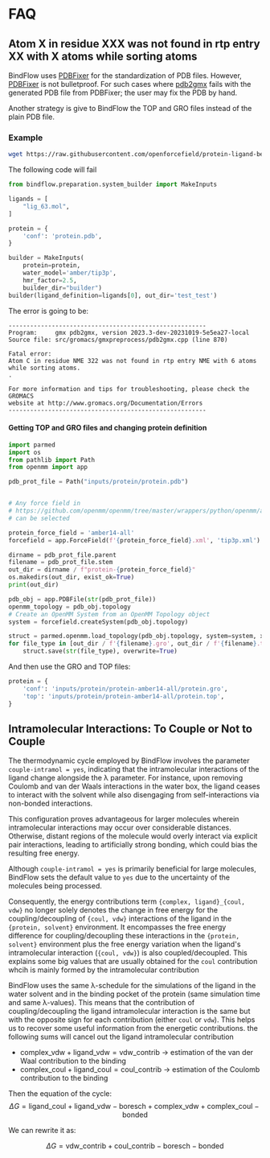 # FAQ

<!-- :::{dropdown} Atom X in residue XXX was not found in rtp entry XX with X atoms while sorting atoms
:open: -->

## Atom X in residue XXX was not found in rtp entry XX with X atoms while sorting atoms

BindFlow uses [PDBFixer](https://github.com/openmm/pdbfixer) for the standardization of PDB files. However, [PDBFixer](https://github.com/openmm/pdbfixer) is not bulletproof. For such cases where [pdb2gmx](https://manual.gromacs.org/current/onlinehelp/gmx-pdb2gmx.html) fails with the generated PDB file from PDBFixer; the user may fix the PDB by hand.

Another strategy is give to BindFlow the TOP and GRO files instead of the plain PDB file.

### Example

```bash
wget https://raw.githubusercontent.com/openforcefield/protein-ligand-benchmark/main/data/mcl1/01_protein/crd/protein.pdb
```

The following code will fail

```python
from bindflow.preparation.system_builder import MakeInputs

ligands = [
    "lig_63.mol",
]

protein = {
    'conf': 'protein.pdb',
}

builder = MakeInputs(
    protein=protein,
    water_model='amber/tip3p',
    hmr_factor=2.5,
    builder_dir="builder")
builder(ligand_definition=ligands[0], out_dir='test_test')
```

The error is going to be:

```
-------------------------------------------------------
Program:     gmx pdb2gmx, version 2023.3-dev-20231019-5e5ea27-local
Source file: src/gromacs/gmxpreprocess/pdb2gmx.cpp (line 870)

Fatal error:
Atom C in residue NME 322 was not found in rtp entry NME with 6 atoms
while sorting atoms.
.

For more information and tips for troubleshooting, please check the GROMACS
website at http://www.gromacs.org/Documentation/Errors
-------------------------------------------------------
```

#### Getting TOP and GRO files and changing protein definition

```python
import parmed
import os
from pathlib import Path
from openmm import app

pdb_prot_file = Path("inputs/protein/protein.pdb")


# Any force field in
# https://github.com/openmm/openmm/tree/master/wrappers/python/openmm/app/data
# can be selected

protein_force_field = 'amber14-all'
forcefield = app.ForceField(f'{protein_force_field}.xml', 'tip3p.xml')

dirname = pdb_prot_file.parent
filename = pdb_prot_file.stem
out_dir = dirname / f"protein-{protein_force_field}"
os.makedirs(out_dir, exist_ok=True)
print(out_dir)

pdb_obj = app.PDBFile(str(pdb_prot_file))
openmm_topology = pdb_obj.topology
# Create an OpenMM System from an OpenMM Topology object
system = forcefield.createSystem(pdb_obj.topology)

struct = parmed.openmm.load_topology(pdb_obj.topology, system=system, xyz=pdb_obj.positions)
for file_type in [out_dir / f'{filename}.gro', out_dir / f'{filename}.top']:
    struct.save(str(file_type), overwrite=True)
```

And then use the GRO and TOP files:

```python
protein = {
    'conf': 'inputs/protein/protein-amber14-all/protein.gro',
    'top': 'inputs/protein/protein-amber14-all/protein.top',
}
```

## Intramolecular Interactions: To Couple or Not to Couple

The thermodynamic cycle employed by BindFlow involves the parameter `couple-intramol = yes`, indicating that the intramolecular interactions of the ligand change alongside the λ parameter. For instance, upon removing Coulomb and van der Waals interactions in the water box, the ligand ceases to interact with the solvent while also disengaging from self-interactions via non-bonded interactions.

This configuration proves advantageous for larger molecules wherein intramolecular interactions may occur over considerable distances. Otherwise, distant regions of the molecule would overly interact via explicit pair interactions, leading to artificially strong bonding, which could bias the resulting free energy.

Although `couple-intramol = yes` is primarily beneficial for large molecules, BindFlow sets the default value to `yes` due to the uncertainty of the molecules being processed.

Consequently, the energy contributions term `{complex, ligand}_{coul, vdw}` no longer solely denotes the change in free energy for the coupling/decoupling of `{coul, vdw}` interactions of the ligand in the `{protein, solvent}` environment. It encompasses the free energy difference for coupling/decoupling these interactions in the `{protein, solvent}` environment plus the free energy variation when the ligand's intramolecular interaction (`{coul, vdw}`) is also coupled/decoupled. This explains some big values that are usually obtained for the `coul` contribution whcih is mainly formed by the intramolecular contribution

BindFlow uses the same λ-schedule for the simulations of the ligand in the water solvent and in the binding pocket of the protein (same simulation time and same λ-values). This means that the contribution of coupling/decoupling the ligand intramolecular interaction is the same but with the opposite sign for each contribution (either `coul` or `vdw`). This helps us to recover some useful information from the energetic contributions. the following sums will cancel out the ligand intramolecular contribution

- $\text{complex\_vdw} + \text{ligand\_vdw} = \text{vdw\_contrib}$ -> estimation of the van der Waal contribution to the binding
- $\text{complex\_coul} + \text{ligand\_coul} = \text{coul\_contrib}$ -> estimation of the Coulomb contribution to the binding

Then the equation of the cycle:
$$
\Delta G = \text{ligand\_coul} + \text{ligand\_vdw} - \text{boresch} + \text{complex\_vdw} + \text{complex\_coul} - \text{bonded}
$$

We can rewrite it as:

$$
\Delta G = \text{vdw\_contrib} + \text{coul\_contrib} - \text{boresch} - \text{bonded}
$$